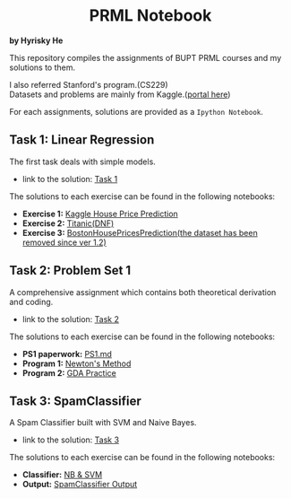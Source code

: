 # <center> PRML Notebook
**by Hyrisky He**

This repository compiles the assignments of BUPT PRML courses and my solutions to them.

I also referred Stanford's program.(CS229)\
Datasets and problems are mainly from Kaggle.([portal here](https://www.kaggle.com/))

For each assignments, solutions are provided as a `Ipython Notebook`.

## Task 1: Linear Regression

The first task deals with simple models.
- link to the solution: [Task 1](https://github.com/Hyr1sky/PRML/tree/main/Task_1)

The solutions to each exercise can be found in the following notebooks:
- **Exercise 1:** [Kaggle House Price Prediction](https://github.com/Hyr1sky/PRML/blob/main/Task_1/KaggleHousePrice.ipynb)
- **Exercise 2:** [Titanic(DNF)](https://github.com/Hyr1sky/PRML/blob/main/Task_1/Titanic(DNF).ipynb)
- **Exercise 3:** [BostonHousePricesPrediction(the dataset has been removed since ver 1.2)](https://github.com/Hyr1sky/PRML/blob/main/Task_1/BostonHousePrices(sklearn).py)

## Task 2: Problem Set 1

A comprehensive assignment which contains both theoretical derivation and coding.
- link to the solution: [Task 2](https://github.com/Hyr1sky/PRML/tree/main/Task_2)

The solutions to each exercise can be found in the following notebooks:
- **PS1 paperwork:** [PS1.md](https://github.com/Hyr1sky/PRML/blob/main/Task_2/ProblemSet1_Solution.md)
- **Program 1:** [Newton's Method](https://github.com/Hyr1sky/PRML/blob/main/Task_2/src/p01b_logreg.py)
- **Program 2:** [GDA Practice](https://github.com/Hyr1sky/PRML/blob/main/Task_2/src/p01e_gda.py)

## Task 3: SpamClassifier

A Spam Classifier built with SVM and Naive Bayes.
- link to the solution: [Task 3](https://github.com/Hyr1sky/PRML/tree/main/Task_3)

The solutions to each exercise can be found in the following notebooks:
- **Classifier:** [NB & SVM](https://github.com/Hyr1sky/PRML/blob/main/Task_3/src/p06_spam.py)
- **Output:** [SpamClassifier Output](https://github.com/Hyr1sky/PRML/blob/main/Task_3/src/output)
